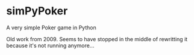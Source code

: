 # simPyPoker
A very simple Poker game in Python

Old work from 2009. Seems to have stopped in the middle of rewritting it because it's not running anymore...
